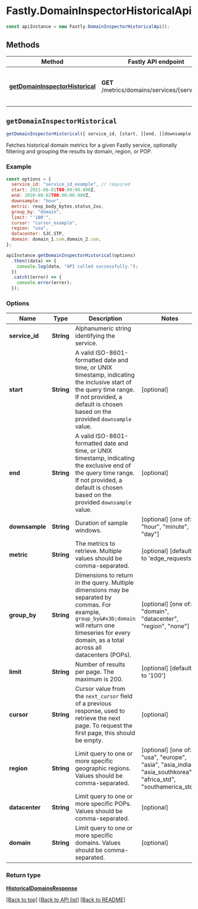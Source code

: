 # Fastly.DomainInspectorHistoricalApi

```javascript
const apiInstance = new Fastly.DomainInspectorHistoricalApi();
```
## Methods

Method | Fastly API endpoint | Description
------------- | ------------- | -------------
[**getDomainInspectorHistorical**](DomainInspectorHistoricalApi.md#getDomainInspectorHistorical) | **GET** /metrics/domains/services/{service_id} | Get historical domain data for a service


## `getDomainInspectorHistorical`

```javascript
getDomainInspectorHistorical({ service_id, [start, ][end, ][downsample, ][metric, ][group_by, ][limit, ][cursor, ][region, ][datacenter, ][domain] })
```

Fetches historical domain metrics for a given Fastly service, optionally filtering and grouping the results by domain, region, or POP. 

### Example

```javascript
const options = {
  service_id: "service_id_example", // required
  start: 2021-08-01T00:00:00.000Z,
  end: 2020-08-02T00:00:00.000Z,
  downsample: "hour",
  metric: resp_body_bytes,status_2xx,
  group_by: "domain",
  limit: "'100'",
  cursor: "cursor_example",
  region: "usa",
  datacenter: SJC,STP,
  domain: domain_1.com,domain_2.com,
};

apiInstance.getDomainInspectorHistorical(options)
  .then((data) => {
    console.log(data, "API called successfully.");
  })
  .catch((error) => {
    console.error(error);
  });
```

### Options

Name | Type | Description  | Notes
------------- | ------------- | ------------- | -------------
**service_id** | **String** | Alphanumeric string identifying the service. |
**start** | **String** | A valid ISO-8601-formatted date and time, or UNIX timestamp, indicating the inclusive start of the query time range. If not provided, a default is chosen based on the provided `downsample` value. | [optional]
**end** | **String** | A valid ISO-8601-formatted date and time, or UNIX timestamp, indicating the exclusive end of the query time range. If not provided, a default is chosen based on the provided `downsample` value. | [optional]
**downsample** | **String** | Duration of sample windows. | [optional] [one of: "hour", "minute", "day"]
**metric** | **String** | The metrics to retrieve. Multiple values should be comma-separated. | [optional] [defaults to 'edge_requests']
**group_by** | **String** | Dimensions to return in the query. Multiple dimensions may be separated by commas. For example, `group_by&#x3D;domain` will return one timeseries for every domain, as a total across all datacenters (POPs).  | [optional] [one of: "domain", "datacenter", "region", "none"]
**limit** | **String** | Number of results per page. The maximum is 200. | [optional] [defaults to '100']
**cursor** | **String** | Cursor value from the `next_cursor` field of a previous response, used to retrieve the next page. To request the first page, this should be empty. | [optional]
**region** | **String** | Limit query to one or more specific geographic regions. Values should be comma-separated.  | [optional] [one of: "usa", "europe", "asia", "asia_india", "asia_southkorea", "africa_std", "southamerica_std"]
**datacenter** | **String** | Limit query to one or more specific POPs. Values should be comma-separated. | [optional]
**domain** | **String** | Limit query to one or more specific domains. Values should be comma-separated. | [optional]

### Return type

[**HistoricalDomainsResponse**](HistoricalDomainsResponse.md)


[[Back to top]](#) [[Back to API list]](../../README.md#endpoints)
[[Back to README]](../../README.md)
